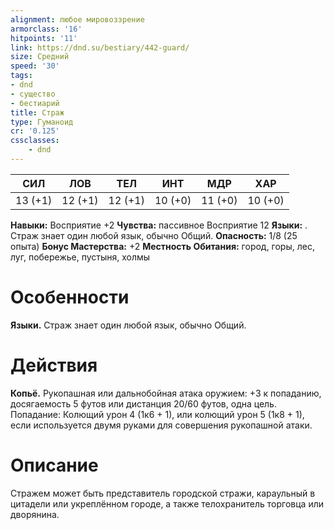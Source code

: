 ```yaml
---
alignment: любое мировоззрение
armorclass: '16'
hitpoints: '11'
link: https://dnd.su/bestiary/442-guard/
size: Средний
speed: '30'
tags:
- dnd
- существо
- бестиарий
title: Страж
type: Гуманоид
cr: '0.125'
cssclasses:
    - dnd
---
```



| СИЛ | ЛОВ | ТЕЛ | ИНТ | МДР | ХАР |
|---|---|---|---|---|---|
| 13 (+1) | 12 (+1) | 12 (+1) | 10 (+0) | 11 (+0) | 10 (+0) |
**Навыки:** Восприятие +2
**Чувства:** пассивное Восприятие 12
**Языки:** . Страж знает один любой язык, обычно Общий.
**Опасность:** 1/8 (25 опыта)
**Бонус Мастерства:** +2
**Местность Обитания:** город, горы, лес, луг, побережье, пустыня, холмы


# Особенности
**Языки.** Страж знает один любой язык, обычно Общий.


# Действия
**Копьё.** Рукопашная или дальнобойная атака оружием: +3 к попаданию, досягаемость 5 футов или дистанция 20/60 футов, одна цель. Попадание: Колющий урон 4 (1к6 + 1), или колющий урон 5 (1к8 + 1), если используется двумя руками для совершения рукопашной атаки.


# Описание
Стражем может быть представитель городской стражи, караульный в цитадели или укреплённом городе, а также телохранитель торговца или дворянина.